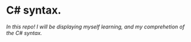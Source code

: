 # C# syntax.   
*In this repo! I will be displaying myself learning, and my comprehetion of the C# syntax.*
